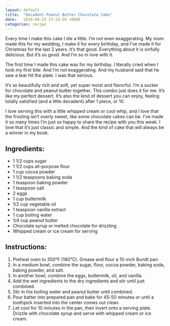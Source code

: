 ```yaml
---
layout: default
title:  "Decadent Peanut Butter Chocolate Cake"
date:   2020-09-23 17:14:59 +0000
categories: recipe
---
```

Every time I make this cake I die a little. I’m not even exaggerating. My mom made this for my wedding, I make it for every birthday, and I’ve made it for Christmas for the last 2 years. It’s that good. Everything about it is sinfully delicious. But it’s so good. And I’m so in love with it.

The first time I made this cake was for my birthday. I literally cried when I took my first bite. And I’m not exaggerating. And my husband said that he saw a tear hit the plate. I was that serious.

It’s so beautifully rich and soft, yet super moist and flavorful. I’m a sucker for chocolate and peanut butter together. This combo just does it for me. It’s like my perfect dessert. It’s also the kind of dessert you can enjoy, feeling totally satisfied (and a little decadent) after 1 piece, or 10.

I love serving this with a little whipped cream or cool whip, and I love that the frosting isn’t overly sweet, like some chocolate cakes can be. I’ve made it so many times I’m just so happy to share the recipe with you this week. I love that it’s just classic and simple. And the kind of cake that will always be a winner in my book.


## Ingredients:

- 1 1/2 cups sugar
- 1 1/2 cups all-purpose flour
- 1 cup cocoa powder
- 1 1/2 teaspoons baking soda
- 1 teaspoon baking powder
- 1 teaspoon salt
- 2 eggs
- 1 cup buttermilk
- 1/2 cup vegetable oil
- 1 teaspoon vanilla extract
- 1 cup boiling water
- 1/4 cup peanut butter
- Chocolate syrup or melted chocolate for drizzling
- Whipped cream or ice cream for serving


## Instructions:

1. Preheat oven to 350°F (180°C). Grease and flour a 10-inch Bundt pan.
2. In a medium bowl, combine the sugar, flour, cocoa powder, baking soda, baking powder, and salt.
3. In another bowl, combine the eggs, buttermilk, oil, and vanilla.
4. Add the wet ingredients to the dry ingredients and stir until just combined.
5. Stir in the boiling water and peanut butter until combined.
6. Pour batter into prepared pan and bake for 45-50 minutes or until a toothpick inserted into the center comes out clean.
7. Let cool for 10 minutes in the pan, then invert onto a serving plate. Drizzle with chocolate syrup and serve with whipped cream or ice cream.


